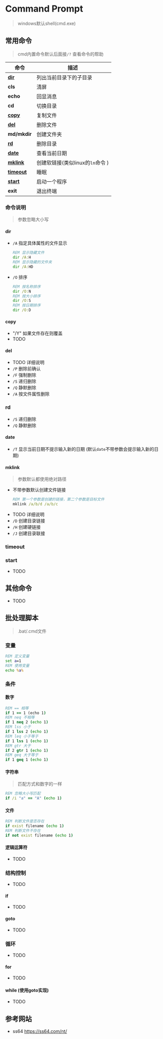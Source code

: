 # Command Prompt
> windows默认shell(cmd.exe)

## 常用命令
> cmd内置命令默认后面接`/?` 查看命令的帮助

| 命令   | 描述    |
|--------------- | --------------- |
| **[dir](#dir)**    | 列出当前目录下的子目录 |
| **cls**    | 清屏   |
| **echo**    | 回显消息|
| **cd**    | 切换目录 |
| **[copy](#copy)** | 复制文件  |
| **[del](#del)**    | 删除文件 |
| **md/mkdir**    | 创建文件夹|
| **[rd](#rd)**    | 删除目录  |
| **[date](#date)**    | 查看当前日期  |
| **[mklink](#mklink)**    | 创建软链接(类似linux的`ln`命令 )  |
| **[timeout](#timeout)**    | 睡眠  |
| **[start](#start)**    | 启动一个程序 |
| **exit**    | 退出终端 |

### 命令说明

> 参数忽略大小写

#### dir

* `/A` 指定具体属性的文件显示
    ```cmd
    REM 显示隐藏文件
    dir /A:H
    REM 显示隐藏的文件夹
    dir /A:HD
    ```
* `/O` 排序
    ```cmd
    REM 按名称排序
    dir /O:N
    REM 按大小排序
    dir /O:S
    REM 按日期排序
    dir /O:D
    ```

#### copy

* "/Y" 如果文件存在则覆盖
* TODO
#### del

* TODO 详细说明
* `/P` 删除前确认
* `/F` 强制删除
* `/S` 递归删除
* `/Q` 静默删除
* `/A` 按文件属性删除

### rd

* `/S` 递归删除
* `/Q` 静默删除

#### date

* `/T` 显示当前日期不提示输入新的日期 (默认`date`不带参数会提示输入新的日期)

#### mklink

> 参数默认都使用绝对路径

* 不带参数默认创建文件链接
    ```cmd
    REM 第一个参数是创建的链接，第二个参数是目标文件
    mklink /a/b/d /a/b/c
    ```
* TODO 详细说明
* `/D` 创建目录链接
* `/H` 创建硬链接
* `/J` 创建目录联接

### timeout

### start

* TODO

## 其他命令

* TODO

## 批处理脚本

> .bat/.cmd文件

### 变量

```cmd
REM 定义变量
set a=1
REM 使用变量
echo %a%
```

### 条件

#### 数字

```cmd
REM == 相等
if 1 == 1 (echo 1)
REM neq 不相等
if 1 neq 2 (echo 1)
REM lss 小于
if 1 lss 2 (echo 1)
REM leq 小于等于
if 1 lss 1 (echo 1)
REM gtr 大于
if 2 gtr 1 (echo 1)
REM geq 大于等于
if 1 geq 1 (echo 1)
```

#### 字符串

> 匹配方式和数字的一样

```cmd
REM 忽略大小写匹配
if /i "a" == "A" (echo 1)
```

#### 文件

```cmd
REM 判断文件是否存在
if exist filename (echo 1)
REM 判断文件不存在
if not exist filename (echo 1)
```
#### 逻辑运算符

* TODO

### 结构控制

* TODO

#### if

* TODO

#### goto

* TODO

### 循环

* TODO

#### for

* TODO

#### while (使用goto实现)

* TODO

## 参考网站

* ss64 <https://ss64.com/nt/>   
